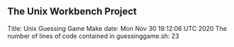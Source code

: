 ## The Unix Workbench Project
Title: Unix Guessing Game
Make date: Mon Nov 30 19:12:06 UTC 2020
The number of lines of code contained in guessinggame.sh: 23
